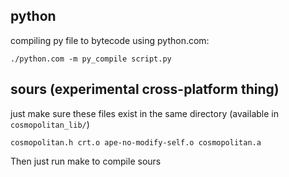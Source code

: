 ## python

compiling py file to bytecode using python.com:

`./python.com -m py_compile script.py`

## sours (experimental cross-platform thing)

just make sure these files exist in the same directory (available in `cosmopolitan_lib/`)

`cosmopolitan.h crt.o ape-no-modify-self.o cosmopolitan.a`

Then just run make to compile sours

